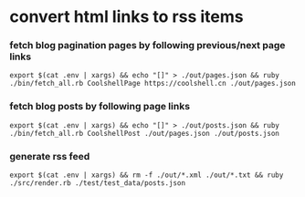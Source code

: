 # convert html links to rss items

### fetch blog pagination pages by following previous/next page links

`export $(cat .env | xargs) && echo "[]" > ./out/pages.json && ruby ./bin/fetch_all.rb CoolshellPage https://coolshell.cn ./out/pages.json`
### fetch blog posts by following page links

`export $(cat .env | xargs) && echo "[]" > ./out/posts.json && ruby ./bin/fetch_all.rb CoolshellPost ./out/pages.json ./out/posts.json`

### generate rss feed

`export $(cat .env | xargs) && rm -f ./out/*.xml ./out/*.txt && ruby ./src/render.rb ./test/test_data/posts.json`